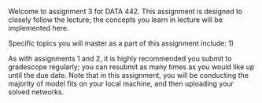 Welcome to assignment 3 for DATA 442.  This assignment is designed to closely follow the lecture; the concepts you learn in lecture will be implemented here. 

Specific topics you will master as a part of this assignment include:
1) 

As with assignments 1 and 2, it is highly recommended you submit to gradescope regularly; you can resubmit as many times as you would like up until the due date.  Note that in this assignment, you will be conducting the majority of model fits on your local machine, and then uploading your solved networks.